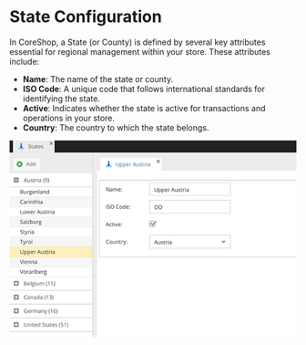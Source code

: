 # State Configuration

In CoreShop, a State (or County) is defined by several key attributes essential for regional management within your store. These attributes include:

- **Name**: The name of the state or county.
- **ISO Code**: A unique code that follows international standards for identifying the state.
- **Active**: Indicates whether the state is active for transactions and operations in your store.
- **Country**: The country to which the state belongs.

![States](img/states.png)

